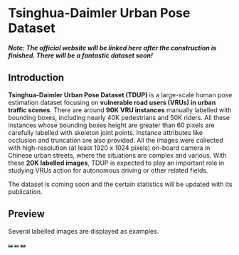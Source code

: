 # Tsinghua-Daimler Urban Pose Dataset


***Note: The official website will be linked here after the construction is finished. There will be a fantastic dataset soon!***


## Introduction

**Tsinghua-Daimler Urban Pose Dataset (TDUP)**  is a large-scale human pose estimation dataset focusing on **vulnerable road users (VRUs) in urban traffic scenes**. There are around **90K VRU instances** manually labelled with bounding boxes, including nearly 40K pedestrians and 50K riders. All these instances whose bounding boxes height are greater than 60 pixels are carefully labelled with skeleton joint points. Instance attributes like occlusion and truncation are also provided. All the  images were collected with high-resolution (at least 1920 x 1024 pixels) on-board camera in Chinese urban streets, where the situations are complex and various. With these **20K labelled images**, TDUP is expected to play an important role in studying VRUs action for  autonomous driving or other related fields.

The dataset is coming soon and the certain statistics will be updated with its publication.


## Preview

Several labelled images are displayed as examples.

<img src="https://github.com/OpenICV-THU/TDUP-dataset/blob/master/examples/2017-02-24-14-19-45_14-26-50-000.jpg" alt="example_1" style="zoom:1%;" />

<img src="https://github.com/OpenICV-THU/TDUP-dataset/blob/master/examples/2017-03-04-09-56-25_09-56-35-000.jpg" alt="example_2" style="zoom:1%;" />

<img src="https://github.com/OpenICV-THU/TDUP-dataset/blob/master/examples/2017-04-25-17-12-35.jpg" alt="example_3" style="zoom:1%;" />
